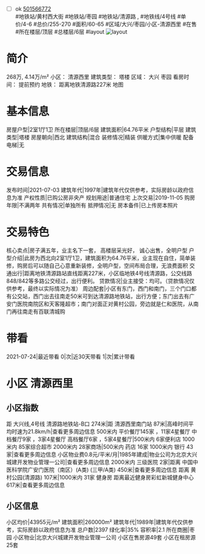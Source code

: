 - [ ] ok [501566772](https://bj.5i5j.com/ershoufang/501566772.html)  
 #地铁站/黄村西大街 #地铁站/枣园 #地铁站/清源路 ,  #地铁线/4号线
#单价/4-6 #总价/255-270 #面积/60-65   #区域/大兴/枣园/小区-清源西里 #在售 #所在楼层/顶层 #总楼层/6层 #layout 
![layout](http://image2a.5i5j.com/bdir/layout/a9c2e57358614a22a6f8497f8bc6968f.jpg_P5.jpg) 
# 简介 
 268万,  4.14万/m² 
小区： 清源西里
建筑类型： 塔楼
区域： 大兴 枣园
看房时间： 提前预约
地铁： 距离地铁清源路227米 地图
# 基本信息 
 房屋户型|2室1厅1卫
所在楼层|顶层/6层
建筑面积|64.76平米
户型结构|平层
建筑类型|塔楼
房屋朝向|西北
建筑结构|混合
装修情况|精装
供暖方式|集中供暖
配备电梯|无
# 交易信息 
 发布时间|2021-07-03
建筑年代|1997年|建筑年代仅供参考，实际房龄以政府信息为准
产权性质|已购公房非央产
规划用途|普通住宅
上次交易|2019-11-05
购房年限|不满两年
共有情况|单独所有
抵押情况|无
房本备件|已上传房本照片
# 交易特色 
 核心卖点|房子满五年，业主名下一套， 高楼层采光好， 诚心出售，全明户型
户型介绍|此房为西北向2室1厅1卫，建筑面积为64.76平米，业主现在自住，简单装修，购房后可以随自己心意重新装修，全明户型，空间布局合理，无浪费面积
交通出行|距离地铁清源路站直线距离227米，小区临地铁4号线清源路，公交线路848/842等多路公交经过，出行便利。
贷款情况|业主接受：均可。（贷款情况仅供参考，最终以实际情况为准）
周边配套|小区有东门，西门和南门，三个门口都有公交站，西门出去往南走50米可到达清源路地铁站，出行方便；东门出去有广安门医院南院区和天客隆超市；南门对面正对黄村公园，旁边就是仁和医院，从南门再往南走有百联清城购
# 带看 
 2021-07-24|最近带看	 0|次|近30天带看	 1|次|累计带看
# 小区 清源西里
## 小区指数 
 距 大兴线,4号线 清源路地铁站-B口 274米|距 清源西里南门站 87米|高峰时间平均时速为21.8km/h|查看更多周边信息
500米内 平价餐厅145家 ，11家4星餐厅
中档餐厅9家 ，3家4星餐厅
高档餐厅6家 ，5家4星餐厅|500米内 6家便利店
1000米内 85家综合超市
2000米内 28家商场|500米内 药店 16家
1000米内 银行 43家|查看更多周边信息
小区物业费0.8元/平米/月|1985年建成|物业公司为北京大兴城建开发物业管理一公司|查看更多周边信息
2000米内 三级医院 2家|距离 中国中医科学院广安门医院（南区）(A类) (三甲/A类) 450米|查看更多周边信息
距离 黄村公园(清源路) 107米|1000米内 31家 健身房
距离最近健身房彩虹新城健身中心 617米|查看更多周边信息
## 小区信息 
 小区均价|43955元/m²
建筑面积|260000m²
建筑年代|1989年|建筑年代仅供参考，实际房龄以政府信息为准
总户数|2397
绿化率|35%
容积率|2.1
所在商圈|枣园
小区物业|北京大兴城建开发物业管理一公司
小区在售房源49套
小区在租房源25套
